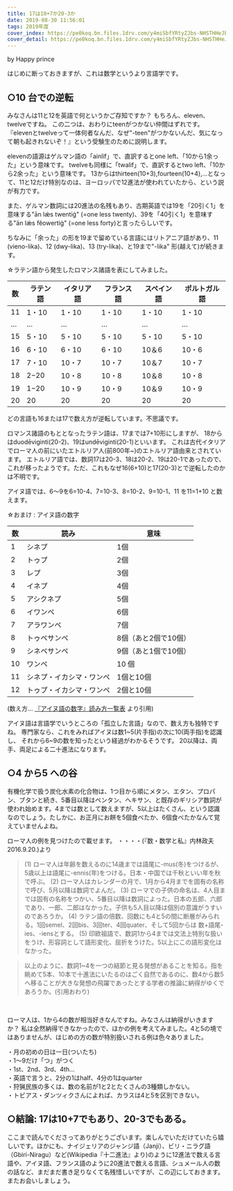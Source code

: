 ```yaml
---
title: 17は10+7か20-3か
date: 2019-08-30 11:56:01
tags: 2019年度
cover_index: https://pe0koq.bn.files.1drv.com/y4miSbfYRtyZJbs-NHSTHHeJb_Ur8nA_oEPj3tkRTskv1DdRNC9Gn8wLSGCfoPGv0NuE3X_gP2ieaKoU54epOrlCRDOU_kocAfiPJJj9QKOwf4TS4VoGLGpZLI0g2OoQxlRVH4dMZfhhhrAHAKNgVBjDhNPs0tkqv08gwr-Pz8wH9zBMxkPD2Ar4pB9prh1Wnz7xO--FHpeN3HvPw0iO93tbg?width=1024&height=394&cropmode=none
cover_detail: https://pe0koq.bn.files.1drv.com/y4miSbfYRtyZJbs-NHSTHHeJb_Ur8nA_oEPj3tkRTskv1DdRNC9Gn8wLSGCfoPGv0NuE3X_gP2ieaKoU54epOrlCRDOU_kocAfiPJJj9QKOwf4TS4VoGLGpZLI0g2OoQxlRVH4dMZfhhhrAHAKNgVBjDhNPs0tkqv08gwr-Pz8wH9zBMxkPD2Ar4pB9prh1Wnz7xO--FHpeN3HvPw0iO93tbg?width=1300&height=500&cropmode=none
---
```


by Happy prince

はじめに断っておきますが、これは数学というより⾔語学です。

## ○10 台での逆転

みなさんは11と12を英語で何というかご存知ですか？
もちろん、eleven、twelveですね。
この⼆つは、おわりにteenがつかない仲間はずれです。
『elevenとtwelveって⼀体何者なんだ、なぜ"-teen"がつかないんだ、気になって朝も起きれないぞ！』という受験⽣のために説明します。

elevenの語源はゲルマン語の「ainlif」で、直訳するとone left、「10から1余った」という意味です。
twelveも同様に「twalif」で、直訳するとtwo left、「10から2余った」という意味です。
13からはthirteen(10+3),fourteen(10+4),…となって、11と12だけ特別なのは、ヨーロッパで12進法が使われていたから、という説が有⼒です。

また、ゲルマン数詞には20進法の名残もあり、古期英語では19を「20引く1」を意味する"ān lǽs twentiġ" (=one less twenty)、39を「40引く1」を意味する"ān lǽs fĕowertiġ" (=one less forty)と言ったらしいです。

ちなみに「余った」の形を19まで留めている⾔語にはリトアニア語があり、11 (vieno-lika)、12 (dwy-lika)、13 (try-lika)、と19まで"-lika" 形(越えて)が続きます。

☆ラテン語から発⽣したロマンス諸語を表にしてみました。

|数|ラテン語|イタリア語|フランス語|スペイン語|ポルトガル語|
|--|-------|---------|---------|---------|-----------|
|11|1・10|1・10|1・10|1・10|1・10|
|…|…|…|…|…|…|
|15|5・10|5・10|5・10|5・10|5・10|
|16|6・10|6・10|6・10|10＆6|10・6|
|17|7・10|10・7|10・7|10＆7|10・7|
|18|2−20|10・8|10・8|10＆8|10・8|
|19|1−20|10・9|10・9|10＆9|10・9|
|20|20|20|20|20|20|

どの⾔語も16または17で数え⽅が逆転しています。不思議です。

ロマンス諸語のもととなったラテン語は、17までは7+10形にしますが、
18からはduodēviginti(20-2)、19はundēviginti(20-1)といいます。
これは古代イタリアでローマ⼈の前にいたエトルリア⼈(前800年\~)のエトルリア語由来とされています。
エトルリア語では、数詞17は20-3、18は20-2、19は20-1であったので、
これが移ったようです。ただ、これもなぜ16(6+10)と17(20-3)とで逆転したのかは不明です。

アイヌ語では、6〜9を6=10-4、7=10-3、8=10-2、9=10-1、11 を11=1+10
と数えます。

☆おまけ : アイヌ語の数字

|数|読み|意味|
|--|---|----|
|1|シネプ|1個|
|2|トゥプ|2個|
|3|レプ|3個|
|4|イネプ|4個|
|5|アシクネプ|5個|
|6|イワンペ|6個|
|7|アラワンペ|7個|
|8|トゥペサンペ|8個（あと2個で10個）|
|9|シネペサンペ|9個（あと1個で10個）|
|10|ワンペ|10 個|
|11|シネプ・イカシマ・ワンペ|1個と10個|
|12|トゥプ・イカシマ・ワンペ|2個と10個|

(数え⽅… [『アイヌ語の数字』読み⽅⼀覧表](https://origamijapan.net/origami/2019/06/03/number-ainu/) より引⽤)

アイヌ語は⾔語学でいうところの「孤⽴した⾔語」なので、数え⽅も独特ですね。
専⾨家なら、これをみればアイヌは数1\~5(⽚⼿指)の次に10(両⼿指)を認識し、
それから6\~9の数を知ったという経過がわかるそうです。
20以降は、両⼿、両⾜による⼆⼗進法になります。

## ○4 から5 への⾕
有機化学で扱う炭化⽔素の化合物は、1つ⽬から順にメタン、エタン、プロパン、ブタンと続き、5番⽬以降はペンタン、ヘキサン、と既存のギリシア数詞が使われ始めます。4までは数として数えますが、5以上はたくさん、という認識なのでしょう。たしかに、お正⽉にお餅を5個⾷べたか、6個⾷べたかなんて覚えていませんよね。

ローマ⼈の例を⾒つけたので載せます。
・・・・(『数・数学と私』内林政夫 2016.9.20.)より

> (1) ローマ⼈は年齢を数えるのに14歳までは語尾に-mus(冬)をつけるが、5歳以上は語尾に-ennis(年)をつける。⽇本・中国では千秋といい年を秋で呼ぶ。
> (2) ローマ⼈はカレンダーの⽉で、1⽉から4⽉までを固有の名称で呼び、5⽉以降は数詞でよんだ。
> (3) ローマでの⼦供の命名は、4⼈⽬までは固有の名称をつかい、5番⽬以降は数詞によった。⽇本の五郎、六郎であり、⼀郎、⼆郎はなかった。⼦供も5⼈⽬以降は個別の意識がうすいのであろうか。
> (4) ラテン語の倍数、回数にも4と5の間に断層がみられる。1回semel、2回bis、3回ter、4回quater、そして5回からは 数+語尾-ies、-iensとする。
> (5) 印欧祖語で、数詞1から4までは⽂法上特別な扱いをうけ、形容詞として語形変化、屈折をうけた。5以上にこの語形変化はなかった。

> 以上のように、数詞1\~4を⼀つの結節と⾒る発想があることを知る。指を眺めて5本、10本で⼗進法にいたるのはごく⾃然であるのに、数4から数5へ移ることが⼤きな発想の⾶躍であったとする学者の推論に納得がゆくであろうか。(引⽤おわり)

<br />

ローマ⼈は、1から4の数が相当好きなんですね。みなさんは納得がいきますか？ 私は全然納得できなかったので、ほかの例を考えてみました。4と5の境ではありませんが、はじめの⽅の数が特別扱いされる例は⾊々ありました。

<p class="ovalbox">
  ・⽉の初めの⽇は⼀⽇(ついたち)<br />
  ・1〜9だけ「つ」がつく<br />
  ・1st、2nd、3rd、4th…<br />
  ・英語で⾔うと、2分の1はhalf、4分の1はquarter<br />
  ・狩猟⺠族の多くは、数の名前が1と2とたくさんの3種類しかない。<br />
  ・トビアス・ダンツィクさんによれば、カラスは4と5を区別できない。<br />
</p>

## ○結論: 17は10+7でもあり、20-3でもある。

ここまで読んでくださってありがとうございます。楽しんでいただけていたら嬉しいです。ほかにも、ナイジェリアのジャンジ語（Janji）、ビリ・ニラグ語（Gbiri-Niragu）など(Wikipedia『⼗⼆進法』より)のように12進法で数える⾔語や、アイヌ語、フランス語のように20進法で数える⾔語、シュメール⼈の数の話など、まだまだ書き⾜りなくて名残惜しいですが、この辺にしておきます。またお会いしましょう。
